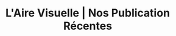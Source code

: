 ---
title: "L'Aire Visuelle | Nos Publication Récentes"
description: "Des articles rédigés par des experts afin de vous éclairer"
titre: "Des Optométristes et des opticiens qui écrivent sur divers sujets concernant la vue."
image: /img/articles-airevisuelle.jpg
i18nlanguage: fr
draft: false
noindex: false
---